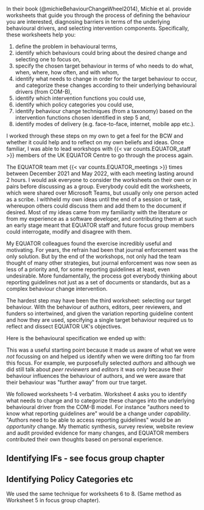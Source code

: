In their book (@michieBehaviourChangeWheel2014), Michie et al. provide worksheets that guide you through the process of defining the behaviour you are interested, diagnosing barriers in terms of the underlying behavioural drivers, and selecting intervention components. Specifically, these worksheets help you:

1. define the problem in behavioural terms,
2. identify which behaviours could bring about the desired change and selecting one to focus on,
3. specify the chosen target behaviour in terms of who needs to do what, when, where, how often, and with whom,
4. identify what needs to change in order for the target behaviour to occur, and categorize these changes according to their underlying behavioural drivers (from COM-B),
5. identify which intervention functions you could use,
6. identify which policy categories you could use,
7. identify behaviour change techniques (from a taxonomy) based on the intervention functions chosen identified in step 5 and,
8. identify modes of delivery (e.g. face-to-face, internet, mobile app etc.).

I worked through these steps on my own to get a feel for the BCW and whether it could help and to reflect on my own beliefs and ideas. Once familiar, I was able to lead workshops with {{< var counts.EQUATOR_staff >}} members of the UK EQUATOR Centre to go through the process again. 

The EQUATOR team met {{< var counts.EQUATOR_meetings >}} times between December 2021 and May 2022, with each meeting lasting around 2 hours. I would ask everyone to consider the worksheets on their own or in pairs before discussing as a group. Everybody could edit the worksheets, which were shared over Microsoft Teams, but usually only one person acted as a scribe. I withheld my own ideas until the end of a session or task, whereupon others could discuss them and add them to the document if desired. Most of my ideas came from my familiarity with the literature or from my experience as a software developer, and contributing them at such an early stage meant that EQUATOR staff and future focus group members could interrogate, modify and disagree with them. 

My EQUATOR colleagues found the exercise incredibly useful and motivating. For years, the refrain had been that journal enforcement was the only solution. But by the end of the workshops, not only had the team thought of many other strategies, but journal enforcement was now seen as less of a priority and, for some reporting guidelines at least, even undesirable. More fundamentally, the process got everybody thinking about reporting guidelines not just as a set of documents or standards, but as a complex behaviour change intervention. 

The hardest step may have been the third worksheet: selecting our target behaviour. With the behaviour of authors, editors, peer reviewers, and funders so intertwined, and given the variation reporting guideline content and how they are used, specifying a single target behaviour required us to reflect and dissect EQUATOR UK's objectives.

Here is the behavioural specification we ended up with:

<!-- #TODO: insert behavioural specification -->

This was a useful starting point because it made us aware of what we were _not_ focussing on and helped us identify when we were drifting too far from this focus. For example, we purposefully selected _authors_ and although we did still talk about _peer reviewers_ and _editors_ it was only because their behaviour influences the behaviour of authors, and we were aware that their behaviour was "further away" from our true target.

We followed worksheets 1-4 verbatim. Worksheet 4 asks you to identify what needs to change and to categorize these changes into the underlying behavioural driver from the COM-B model. For instance "authors need to know what reporting guidelines are" would be a change under _capability_. "Authors need to be able to access reporting guidelines" would be an _opportunity_ change. My thematic synthesis, survey review, website review and audit provided evidence for many changes, and EQUATOR members contributed their own thoughts based on personal experience.

## Identifying IFs - see focus group chapter

## Identifying Policy Categories etc

We used the same technique for worksheets 6 to 8. (Same method as Worksheet 5 in focus group chapter).
